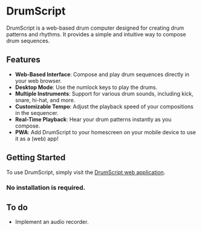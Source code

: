 # DrumScript

DrumScript is a web-based drum computer designed for creating drum patterns and rhythms. It provides a simple and intuitive way to compose drum sequences.
## Features

- **Web-Based Interface**: Compose and play drum sequences directly in your web browser.
- **Desktop Mode**: Use the numlock keys to play the drums.
- **Multiple Instruments**: Support for various drum sounds, including kick, snare, hi-hat, and more.
- **Customizable Tempo**: Adjust the playback speed of your compositions in the sequencer.
- **Real-Time Playback**: Hear your drum patterns instantly as you compose.
- **PWA**: Add DrumScript to your homescreen on your mobile device to use it as a (web) app!

## Getting Started

To use DrumScript, simply visit the [DrumScript web application](https://jsikken.github.io/drumscript/). 
### No installation is required.

## To do
- Implement an audio recorder.

